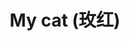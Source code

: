 ---
layout: page
title: My cat (玫红)
description: Photos of my cat
img: assets/img/cat1.jpg
importance: 1
category: fun
related_publications: false
---